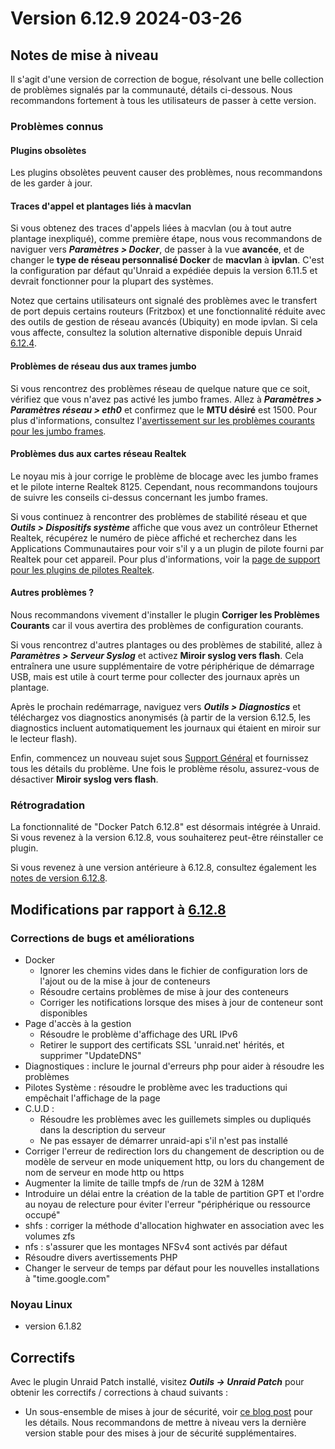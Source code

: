 # Version 6.12.9 2024-03-26

## Notes de mise à niveau

Il s'agit d'une version de correction de bogue, résolvant une belle collection de problèmes signalés par la communauté, détails ci-dessous. Nous recommandons fortement à tous les utilisateurs de passer à cette version.

### Problèmes connus

#### Plugins obsolètes

Les plugins obsolètes peuvent causer des problèmes, nous recommandons de les garder à jour.

#### Traces d'appel et plantages liés à macvlan

Si vous obtenez des traces d'appels liées à macvlan (ou à tout autre plantage inexpliqué), comme première étape, nous vous recommandons de naviguer vers ***Paramètres > Docker***, de passer à la vue **avancée**, et de changer le **type de réseau personnalisé Docker** de **macvlan** à **ipvlan**. C'est la configuration par défaut qu'Unraid a expédiée depuis la version 6.11.5 et devrait fonctionner pour la plupart des systèmes.

Notez que certains utilisateurs ont signalé des problèmes avec le transfert de port depuis certains routeurs (Fritzbox) et une fonctionnalité réduite avec des outils de gestion de réseau avancés (Ubiquity) en mode ipvlan. Si cela vous affecte, consultez la solution alternative disponible depuis Unraid [6.12.4](6.12.4.md#fix-for-macvlan-call-traces).

#### Problèmes de réseau dus aux trames jumbo

Si vous rencontrez des problèmes réseau de quelque nature que ce soit, vérifiez que vous n'avez pas activé les jumbo frames. Allez à ***Paramètres > Paramètres réseau > eth0*** et confirmez que le **MTU désiré** est 1500. Pour plus d'informations, consultez l'[avertissement sur les problèmes courants pour les jumbo frames](https://forums.unraid.net/topic/120220-fix-common-problems-more-information/page/2/#comment-1167702).

#### Problèmes dus aux cartes réseau Realtek

Le noyau mis à jour corrige le problème de blocage avec les jumbo frames et le pilote interne Realtek 8125. Cependant, nous recommandons toujours de suivre les conseils ci-dessus concernant les jumbo frames.

Si vous continuez à rencontrer des problèmes de stabilité réseau et que ***Outils > Dispositifs système*** affiche que vous avez un contrôleur Ethernet Realtek, récupérez le numéro de pièce affiché et recherchez dans les Applications Communautaires pour voir s'il y a un plugin de pilote fourni par Realtek pour cet appareil. Pour plus d'informations, voir la [page de support pour les plugins de pilotes Realtek](https://forums.unraid.net/topic/141349-plugin-realtek-r8125-r8168-and-r81526-drivers/).

#### Autres problèmes ?

Nous recommandons vivement d'installer le plugin **Corriger les Problèmes Courants** car il vous avertira des problèmes de configuration courants.

Si vous rencontrez d'autres plantages ou des problèmes de stabilité, allez à ***Paramètres > Serveur Syslog*** et activez **Miroir syslog vers flash**. Cela entraînera une usure supplémentaire de votre périphérique de démarrage USB, mais est utile à court terme pour collecter des journaux après un plantage.

Après le prochain redémarrage, naviguez vers ***Outils > Diagnostics*** et téléchargez vos diagnostics anonymisés (à partir de la version 6.12.5, les diagnostics incluent automatiquement les journaux qui étaient en miroir sur le lecteur flash).

Enfin, commencez un nouveau sujet sous [Support Général](https://forums.unraid.net/forum/55-general-support/) et fournissez tous les détails du problème. Une fois le problème résolu, assurez-vous de désactiver **Miroir syslog vers flash**.

### Rétrogradation

La fonctionnalité de "Docker Patch 6.12.8" est désormais intégrée à Unraid. Si vous revenez à la version 6.12.8, vous souhaiterez peut-être réinstaller ce plugin.

Si vous revenez à une version antérieure à 6.12.8, consultez également les [notes de version 6.12.8](6.12.8.md#rolling-back).

## Modifications par rapport à [6.12.8](6.12.8.md)

### Corrections de bugs et améliorations

- Docker
  - Ignorer les chemins vides dans le fichier de configuration lors de l'ajout ou de la mise à jour de conteneurs
  - Résoudre certains problèmes de mise à jour des conteneurs
  - Corriger les notifications lorsque des mises à jour de conteneur sont disponibles
- Page d'accès à la gestion
  - Résoudre le problème d'affichage des URL IPv6
  - Retirer le support des certificats SSL 'unraid.net' hérités, et supprimer "UpdateDNS"
- Diagnostiques : inclure le journal d'erreurs php pour aider à résoudre les problèmes
- Pilotes Système : résoudre le problème avec les traductions qui empêchait l'affichage de la page
- C.U.D :
  - Résoudre les problèmes avec les guillemets simples ou dupliqués dans la description du serveur
  - Ne pas essayer de démarrer unraid-api s'il n'est pas installé
- Corriger l'erreur de redirection lors du changement de description ou de modèle de serveur en mode uniquement http, ou lors du changement de nom de serveur en mode http ou https
- Augmenter la limite de taille tmpfs de /run de 32M à 128M
- Introduire un délai entre la création de la table de partition GPT et l'ordre au noyau de relecture pour éviter l'erreur "périphérique ou ressource occupé"
- shfs : corriger la méthode d'allocation highwater en association avec les volumes zfs
- nfs : s'assurer que les montages NFSv4 sont activés par défaut
- Résoudre divers avertissements PHP
- Changer le serveur de temps par défaut pour les nouvelles installations à "time.google.com"

### Noyau Linux

- version 6.1.82

## Correctifs

Avec le plugin Unraid Patch installé, visitez ***Outils → Unraid Patch*** pour obtenir les correctifs / corrections à chaud suivants :

- Un sous-ensemble de mises à jour de sécurité, voir [ce blog post](https://unraid.net/blog/cvd) pour les détails. Nous recommandons de mettre à niveau vers la dernière version stable pour des mises à jour de sécurité supplémentaires.

